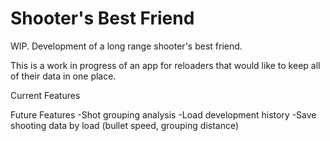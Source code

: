# Shooter's Best Friend
WIP. Development of a long range shooter's best friend.

This is a work in progress of an app for reloaders that would like to keep all of their data in one place.

Current Features

Future Features
 -Shot grouping analysis
 -Load development history
 -Save shooting data by load (bullet speed, grouping distance)
